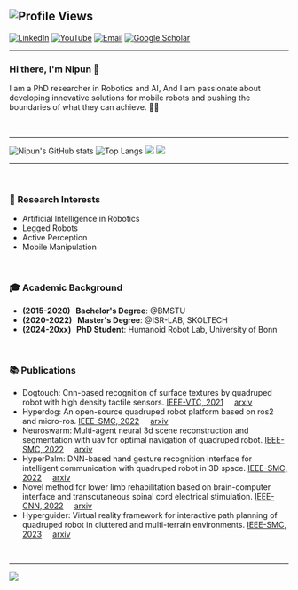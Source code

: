 ![Profile Views](https://komarev.com/ghpvc/?username=NDHANA94)
---
[![LinkedIn](https://img.shields.io/badge/LinkedIn-%230077B5.svg?style=for-the-badge&logo=linkedin&logoColor=white)](https://www.linkedin.com/in/nipun-dhananjaya-a26378234)
[![YouTube](https://img.shields.io/badge/YouTube-white.svg?style=for-the-badge&logo=youtube&logoColor=red)](https://www.youtube.com/@nipundhananjaya1367/videos)
[![Email](https://img.shields.io/badge/GMail-white.svg?style=for-the-badge&logo=gmail&logoColor=red)](mailto:nipun.dhananjaya@gmail.com)
[![Google Scholar](https://img.shields.io/badge/Google%20Scholar-white.svg?style=for-the-badge&logo=google-scholar&logoColor=lightpurple)](https://scholar.google.com/citations?user=SUxEVPQAAAAJ)

---

### Hi there, I'm Nipun 👋

I am a PhD researcher in Robotics and AI, And I am passionate about developing innovative solutions for mobile robots and pushing the boundaries of what they can achieve.  🦾🤖

</br>

---
![Nipun's GitHub stats](https://github-readme-stats.vercel.app/api?username=NDHANA94&theme=dark&show_icons=true) ![Top Langs](https://github-readme-stats.vercel.app/api/top-langs/?username=NDHANA94&layout=compact&theme=dark&show)
![](https://github-readme-streak-stats.herokuapp.com/?user=NDHANA94&theme=dark&hide_border=false)
![](https://github-contributor-stats.vercel.app/api?username=NDHANA94&limit=5&theme=dark&combine_all_yearly_contributions=true)

---

[](https://camo.githubusercontent.com/88e1b21c4e11afd4f06cfb2b510dbb3690dbd300fb1a6d4676fd553a70bafa82/68747470733a2f2f696d672e736869656c64732e696f2f62616467652f632b2b2d2532333030353939432e7376673f7374796c653d666f722d7468652d6261646765266c6f676f3d63253242253242266c6f676f436f6c6f723d7768697465)

</br>


### 🌱 Research Interests
- Artificial Intelligence in Robotics
- Legged Robots 
- Active Perception
- Mobile Manipulation

</br>

### 🎓 Academic Background
- **(2015-2020)&nbsp;&nbsp;  Bachelor's Degree**: @BMSTU
- **(2020-2022)&nbsp;&nbsp;  Master's Degree**: @ISR-LAB, SKOLTECH
- **(2024-20xx)&nbsp;&nbsp;  PhD Student**: Humanoid Robot Lab, University of Bonn

</br>

### 📚 Publications
- Dogtouch: Cnn-based recognition of surface textures by quadruped robot with high density tactile sensors. [IEEE-VTC, 2021](https://ieeexplore.ieee.org/abstract/document/9860815)&nbsp;&nbsp;&nbsp;&nbsp;   [arxiv](https://arxiv.org/pdf/2206.04533)
- Hyperdog: An open-source quadruped robot platform based on ros2 and micro-ros. [IEEE-SMC, 2022](https://ieeexplore.ieee.org/abstract/document/9945526/)&nbsp;&nbsp;&nbsp;&nbsp; [arxiv](https://arxiv.org/pdf/2209.09171)
- Neuroswarm: Multi-agent neural 3d scene reconstruction and segmentation with uav for optimal navigation of quadruped robot. [IEEE-SMC, 2022](https://ieeexplore.ieee.org/abstract/document/10394221/)&nbsp;&nbsp;&nbsp;&nbsp; [arxiv](https://arxiv.org/pdf/2308.01725)
- HyperPalm: DNN-based hand gesture recognition interface for intelligent communication with quadruped robot in 3D space. [IEEE-SMC, 2022](https://ieeexplore.ieee.org/abstract/document/9945223/)&nbsp;&nbsp;&nbsp;&nbsp; [arxiv](https://arxiv.org/pdf/2209.09937)
- Novel method for lower limb rehabilitation based on brain-computer interface and transcutaneous spinal cord electrical stimulation. [IEEE-CNN, 2022](https://ieeexplore.ieee.org/abstract/document/9912550/)&nbsp;&nbsp;&nbsp;&nbsp; [arxiv](https://www.researchgate.net/profile/Ivan-Ninenko-2/publication/365111056_Novel_method_for_lower_limb_rehabilitation_based_on_brain-computer_interface_and_transcutaneous_spinal_cord_electrical_stimulation/links/668d1307b15ba5590749dfeb/Novel-method-for-lower-limb-rehabilitation-based-on-brain-computer-interface-and-transcutaneous-spinal-cord-electrical-stimulation.pdf)
- Hyperguider: Virtual reality framework for interactive path planning of quadruped robot in cluttered and multi-terrain environments. [IEEE-SMC, 2023](https://ieeexplore.ieee.org/abstract/document/9945364/)&nbsp;&nbsp;&nbsp;&nbsp; [arxiv](https://arxiv.org/pdf/2209.09940)


</br>

---

![](https://github-profile-trophy.vercel.app/?username=NDHANA94&theme=dark&no-frame=true&no-bg=false&margin-w=2)

<!--
### 📫 How to Reach Me
- Email: [nipun.dhanbanjaya@gmail.com](mailto:nipun.dhananjaya@gmail.com)
- LinkedIn: [Nipun Dhananjaya](https://www.linkedin.com/in/nipun-dhananjaya-a26378234)

</br>

---
-->

<!--
**NDHANA94/NDHANA94** is a ✨ _special_ ✨ repository because its `README.md` (this file) appears on your GitHub profile.

Here are some ideas to get you started:

- 🔭 I’m currently working on a AI powered Dynamics Quadruped Robot (HyperDog-AI).
- 🌱 I’m currently learning ...
- 👯 I’m looking to collaborate on legged robot projects.
- 🤔 I’m looking for help with ...
- 💬 Ask me about ...
- 📫 How to reach me: ...
- 😄 Pronouns: ...
- ⚡ Fun fact: ...
-->
